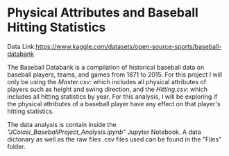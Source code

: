 # Physical Attributes and Baseball Hitting Statistics 

Data Link:https://www.kaggle.com/datasets/open-source-sports/baseball-databank

The Baseball Databank is a compilation of historical baseball data on baseball players, teams, and games from 1871 to 2015. For this project I will only be using the *Master.csv*: which includes all physical attributes of players such as height and swing direction, and the *Hitting.csv*: which includes all hitting statistics by year. For this analysis, I will be exploring if the physical attributes of a baseball player have any effect on that player's hitting statistics. 

The data analysis is contain inside the *"JColosi_BaseballProject_Analysis.ipynb"* Jupyter Notebook. 
A data dictonary as well as the raw files .csv files used can be found in the "Files" folder. 


